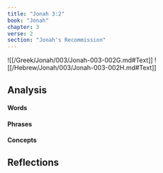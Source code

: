 ```yaml
---
title: "Jonah 3:2"
book: "Jonah"
chapter: 3
verse: 2
section: "Jonah's Recommission"
---
```

![[/Greek/Jonah/003/Jonah-003-002G.md#Text]]
![[/Hebrew/Jonah/003/Jonah-003-002H.md#Text]]

## Analysis

#### Words

#### Phrases

#### Concepts

## Reflections
